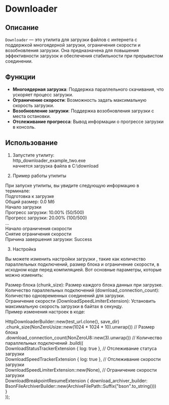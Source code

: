 # Downloader

## Описание
`Downloader` — это утилита для загрузки файлов с интернета с поддержкой многоядерной загрузки, ограничения скорости и возобновления загрузки. Она предназначена для повышения эффективности загрузок и обеспечения стабильности при прерывистом соединении.

## Функции
- **Многоядерная загрузка**: Поддержка параллельного скачивания, что ускоряет процесс загрузки.
- **Ограничение скорости**: Возможность задать максимальную скорость загрузки.
- **Возобновление загрузки**: Поддержка возобновления загрузки с места остановки.
- **Отслеживание прогресса**: Вывод информации о прогрессе загрузки в консоль.


## Использование
1. Запустите утилиту:<br>
http_downloader_example_two.exe<br>
начнется загрузка файла в C:\download<br>

2. Пример работы утилиты
   
При запуске утилиты, вы увидите следующую информацию в терминале:<br>
Подготовка к загрузке<br>
Общий размер: 0.0 Мб<br>
Начало загрузки<br>
Прогресс загрузки: 10.00% (50/500)<br>
Прогресс загрузки: 20.00% (100/500)<br>
...<br>
Начало ограничения скорости<br>
Снятие ограничения скорости<br>
Причина завершения загрузки: Success<br>

3. Настройка
   
Вы можете изменить настройки загрузки , такие как количество параллельных подключений, размер блока и ограничение скорости, в исходном коде перед компиляцией. Вот основные параметры, которые можно изменить:

Размер блока (chunk_size): Размер каждого блока данных при загрузке.<br>
Количество параллельных подключений (download_connection_count): Количество одновременных соединений для загрузки.<br>
Ограничение скорости (DownloadSpeedLimiterExtension): Установить максимальную скорость загрузки в байтах в секунду.<br>
Пример изменения настроек в коде:<br>


HttpDownloaderBuilder::new(test_url.clone(), save_dir)<br>
    .chunk_size(NonZeroUsize::new(1024 * 1024 * 10).unwrap()) // Размер блока<br>
    .download_connection_count(NonZeroU8::new(3).unwrap())    // Количество параллельных подключений
    .build((<br>
        DownloadStatusTrackerExtension { log: true },       // Отслеживание статуса загрузки<br>
        DownloadSpeedTrackerExtension { log: true },       // Отслеживание скорости загрузки<br>
        DownloadSpeedLimiterExtension::new(None),          // Ограничение скорости загрузки<br>
        DownloadBreakpointResumeExtension {
            download_archiver_builder: BsonFileArchiverBuilder::new(ArchiveFilePath::Suffix("bson".to_string()))<br>
        }<br>
    ));

